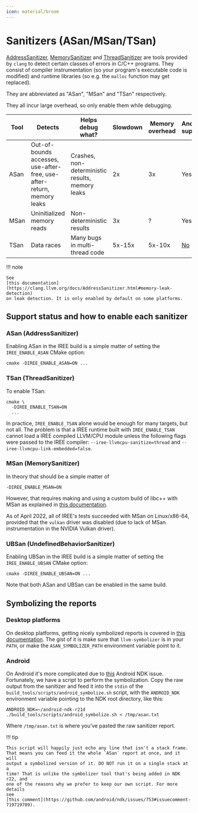 ```yaml
---
icon: material/broom
---
```


# Sanitizers (ASan/MSan/TSan)

[AddressSanitizer](https://clang.llvm.org/docs/AddressSanitizer.html),
[MemorySanitizer](https://clang.llvm.org/docs/MemorySanitizer.html) and
[ThreadSanitizer](https://clang.llvm.org/docs/ThreadSanitizer.html) are tools
provided by `clang` to detect certain classes of errors in C/C++ programs. They
consist of compiler instrumentation (so your program's executable code is
modified) and runtime libraries (so e.g. the `malloc` function may get
replaced).

They are abbreviated as "ASan", "MSan" and "TSan" respectively.

They all incur large overhead, so only enable them while debugging.

Tool   | Detects | Helps debug what? | Slowdown | Memory overhead | Android support
------ | ------- | ----------------- | -------- | --------------- | ---------------
ASan   | Out-of-bounds accesses, use-after-free, use-after-return, memory leaks | Crashes, non-deterministic results, memory leaks | 2x | 3x | Yes
MSan   | Uninitialized memory reads | Non-deterministic results | 3x | ? | Yes
TSan   | Data races | Many bugs in multi-thread code | 5x-15x | 5x-10x | [No](https://github.com/android/ndk/issues/1171)

!!! note

    See
    [this documentation](https://clang.llvm.org/docs/AddressSanitizer.html#memory-leak-detection)
    on leak detection. It is only enabled by default on some platforms.

## Support status and how to enable each sanitizer

### ASan (AddressSanitizer)

Enabling ASan in the IREE build is a simple matter of setting the
`IREE_ENABLE_ASAN` CMake option:

```shell
cmake -DIREE_ENABLE_ASAN=ON ...
```

### TSan (ThreadSanitizer)

To enable TSan:

```shell
cmake \
  -DIREE_ENABLE_TSAN=ON
  ...
```

In practice, `IREE_ENABLE_TSAN` alone would be enough for many targets, but not
all. The problem is that a IREE runtime built with `IREE_ENABLE_TSAN` cannot
load a IREE compiled LLVM/CPU module unless the following flags were passed to
the IREE compiler: `--iree-llvmcpu-sanitize=thread` and
`--iree-llvmcpu-link-embedded=false`.

### MSan (MemorySanitizer)

In theory that should be a simple matter of

```shell
-DIREE_ENABLE_MSAN=ON
```

However, that requires making and using a custom
build of libc++ with MSan as explained in
[this documentation](https://github.com/google/sanitizers/wiki/MemorySanitizerLibcxxHowTo).

As of April 2022, all of IREE's tests succeeded with MSan on Linux/x86-64,
provided that the `vulkan` driver was disabled (due to lack of MSan
instrumentation in the NVIDIA Vulkan driver).

### UBSan (UndefinedBehaviorSanitizer)

Enabling UBSan in the IREE build is a simple matter of setting the
`IREE_ENABLE_UBSAN` CMake option:

```shell
cmake -DIREE_ENABLE_UBSAN=ON ...
```

Note that both ASan and UBSan can be enabled in the same build.

## Symbolizing the reports

### Desktop platforms

On desktop platforms, getting nicely symbolized reports is covered in [this
documentation](https://clang.llvm.org/docs/AddressSanitizer.html#symbolizing-the-reports).
The gist of it is make sure that `llvm-symbolizer` is in your `PATH`, or make
the `ASAN_SYMBOLIZER_PATH` environment variable point to it.

### Android

On Android it's more complicated due to
[this](https://github.com/android/ndk/issues/753) Android NDK issue.
Fortunately, we have a script to perform the symbolization. Copy the raw output
from the sanitizer and feed it into the `stdin` of the
`build_tools/scripts/android_symbolize.sh` script, with the `ANDROID_NDK`
environment variable pointing to the NDK root directory, like this:

```shell
ANDROID_NDK=~/android-ndk-r21d ./build_tools/scripts/android_symbolize.sh < /tmp/asan.txt
```

Where `/tmp/asan.txt` is where you've pasted the raw sanitizer report.

!!! tip

    This script will happily just echo any line that isn't a stack frame.
    That means you can feed it the whole `ASan` report at once, and it will
    output a symbolized version of it. DO NOT run it on a single stack at a
    time! That is unlike the symbolizer tool that's being added in NDK r22, and
    one of the reasons why we prefer to keep our own script. For more details
    see
    [this comment](https://github.com/android/ndk/issues/753#issuecomment-719719789).

